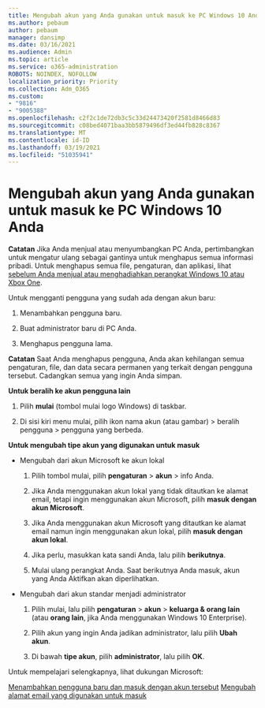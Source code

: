 ```yaml
---
title: Mengubah akun yang Anda gunakan untuk masuk ke PC Windows 10 Anda
ms.author: pebaum
author: pebaum
manager: dansimp
ms.date: 03/16/2021
ms.audience: Admin
ms.topic: article
ms.service: o365-administration
ROBOTS: NOINDEX, NOFOLLOW
localization_priority: Priority
ms.collection: Adm_O365
ms.custom:
- "9816"
- "9005388"
ms.openlocfilehash: c2f2c1de72db3c5c33d24473420f2581d8466d83
ms.sourcegitcommit: c08bed4071baa3bb5879496df3ed44fb828c8367
ms.translationtype: MT
ms.contentlocale: id-ID
ms.lasthandoff: 03/19/2021
ms.locfileid: "51035941"
---
```

# <a name="change-the-account-you-use-to-sign-in-to-your-windows-10-pc"></a>Mengubah akun yang Anda gunakan untuk masuk ke PC Windows 10 Anda

**Catatan** Jika Anda menjual atau menyumbangkan PC Anda, pertimbangkan untuk mengatur ulang sebagai gantinya untuk menghapus semua informasi pribadi. Untuk menghapus semua file, pengaturan, dan aplikasi, lihat [sebelum Anda menjual atau menghadiahkan perangkat Windows 10 atau Xbox One](https://support.microsoft.com/help/10547/microsoft-account-selling-gifting-windows-10-device-xbox-one).

Untuk mengganti pengguna yang sudah ada dengan akun baru:

1. Menambahkan pengguna baru.

1. Buat administrator baru di PC Anda.

1. Menghapus pengguna lama.

**Catatan** Saat Anda menghapus pengguna, Anda akan kehilangan semua pengaturan, file, dan data secara permanen yang terkait dengan pengguna tersebut. Cadangkan semua yang ingin Anda simpan.

**Untuk beralih ke akun pengguna lain**

1. Pilih **mulai** (tombol mulai logo Windows) di taskbar. 

1. Di sisi kiri menu mulai, pilih ikon nama akun (atau gambar) > beralih pengguna > pengguna yang berbeda.

**Untuk mengubah tipe akun yang digunakan untuk masuk**

- Mengubah dari akun Microsoft ke akun lokal

    1. Pilih tombol mulai, pilih **pengaturan**  >  **akun** > info Anda.

    1. Jika Anda menggunakan akun lokal yang tidak ditautkan ke alamat email, tetapi ingin menggunakan akun Microsoft, pilih **masuk dengan akun Microsoft**.

    1. Jika Anda menggunakan akun Microsoft yang ditautkan ke alamat email namun ingin menggunakan akun lokal, pilih **masuk dengan akun lokal**.

    1. Jika perlu, masukkan kata sandi Anda, lalu pilih **berikutnya**.

    1. Mulai ulang perangkat Anda. Saat berikutnya Anda masuk, akun yang Anda Aktifkan akan diperlihatkan.

- Mengubah dari akun standar menjadi administrator

    1. Pilih mulai, lalu pilih **pengaturan**  >  **akun**  >  **keluarga & orang lain** (atau **orang lain**, jika Anda menggunakan Windows 10 Enterprise).

    1. Pilih akun yang ingin Anda jadikan administrator, lalu pilih **Ubah akun**.

    1. Di bawah **tipe akun**, pilih **administrator**, lalu pilih **OK**.

Untuk mempelajari selengkapnya, lihat dukungan Microsoft:

[Menambahkan pengguna baru dan masuk dengan akun tersebut](https://support.microsoft.com/windows/add-or-remove-accounts-on-your-pc-104dc19f-6430-4b49-6a2b-e4dbd1dcdf32) 
 [Mengubah alamat email yang digunakan untuk masuk](https://support.microsoft.com/account-billing/change-the-email-address-or-phone-number-for-your-microsoft-account-761a662d-8032-88f4-03f3-c9ba8ba0e00b)
